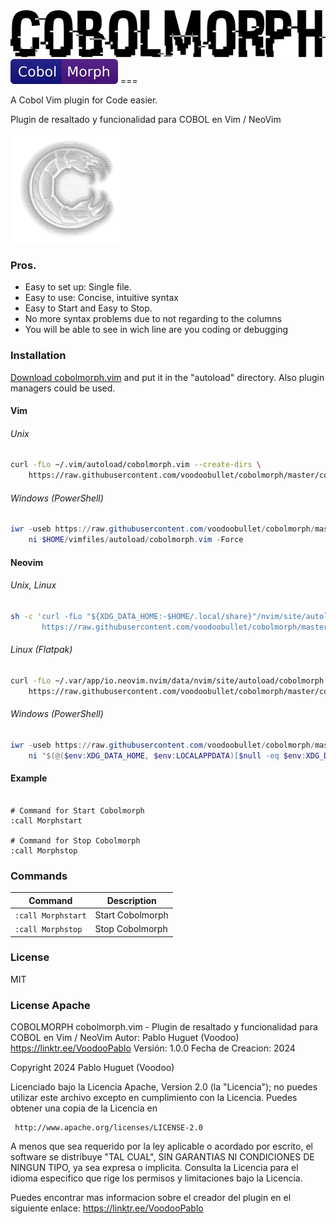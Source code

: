 <img src="https://raw.githubusercontent.com/voodoobullet/cobolmorph/master/cobol1.png" height="75" alt="cobolmorph">

<img src="https://raw.githubusercontent.com/voodoobullet/cobolmorph/master/cobol3.svg" height="" alt="cobolmorph">
===

A Cobol Vim plugin for Code easier.

Plugin de resaltado y funcionalidad para COBOL en Vim / NeoVim


<img src="https://raw.githubusercontent.com/voodoobullet/cobolmorph/master/cobol2.png" height="175" alt="cobolmorph">

### Pros.

- Easy to set up: Single file. 
- Easy to use: Concise, intuitive syntax
- Easy to Start and Easy to Stop.
- No more syntax problems due to not regarding to the columns
- You will be able to see in wich line are you coding or debugging


### Installation

[Download cobolmorph.vim](https://raw.githubusercontent.com/voodoobullet/cobolmorph/master/cobolmorph.vim)
and put it in the "autoload" directory.
Also plugin managers could be used.

#### Vim

###### Unix

```sh
curl -fLo ~/.vim/autoload/cobolmorph.vim --create-dirs \
    https://raw.githubusercontent.com/voodoobullet/cobolmorph/master/cobolmorph.vim
```


###### Windows (PowerShell)

```powershell
iwr -useb https://raw.githubusercontent.com/voodoobullet/cobolmorph/master/cobolmorph.vim |`
    ni $HOME/vimfiles/autoload/cobolmorph.vim -Force
```

#### Neovim

###### Unix, Linux

```sh
sh -c 'curl -fLo "${XDG_DATA_HOME:-$HOME/.local/share}"/nvim/site/autoload/cobolmorph.vim --create-dirs \
       https://raw.githubusercontent.com/voodoobullet/cobolmorph/master/cobolmorph.vim'
```

###### Linux (Flatpak)

```sh
curl -fLo ~/.var/app/io.neovim.nvim/data/nvim/site/autoload/cobolmorph.vim --create-dirs \
    https://raw.githubusercontent.com/voodoobullet/cobolmorph/master/cobolmorph.vim
```

###### Windows (PowerShell)

```powershell
iwr -useb https://raw.githubusercontent.com/voodoobullet/cobolmorph/master/cobolmorph.vim |`
    ni "$(@($env:XDG_DATA_HOME, $env:LOCALAPPDATA)[$null -eq $env:XDG_DATA_HOME])/nvim-data/site/autoload/cobolmorph.vim" -Force
```


#### Example

```vim

# Command for Start Cobolmorph 
:call Morphstart

# Command for Stop Cobolmorph 
:call Morphstop
```

### Commands

| Command                             | Description                                                        |
| ----------------------------------- | ------------------------------------------------------------------ |
| `:call Morphstart`                  | Start Cobolmorph                                                   |
| `:call Morphstop`                   | Stop  Cobolmorph                                                   |

### License

MIT

### License Apache

 COBOLMORPH
 cobolmorph.vim - Plugin de resaltado y funcionalidad para COBOL en Vim / NeoVim
 Autor: Pablo Huguet (Voodoo) https://linktr.ee/VoodooPablo
 Versión: 1.0.0
 Fecha de Creacion: 2024


 Copyright 2024 Pablo Huguet (Voodoo)

 Licenciado bajo la Licencia Apache, Version 2.0 (la "Licencia");
 no puedes utilizar este archivo excepto en cumplimiento con la Licencia.
 Puedes obtener una copia de la Licencia en

     http://www.apache.org/licenses/LICENSE-2.0

 A menos que sea requerido por la ley aplicable o acordado por escrito, el software
 se distribuye "TAL CUAL", SIN GARANTIAS NI CONDICIONES DE NINGUN TIPO,
 ya sea expresa o implicita. Consulta la Licencia para el idioma especifico que rige
 los permisos y limitaciones bajo la Licencia.

 Puedes encontrar mas informacion sobre el creador del plugin en el siguiente enlace:
 https://linktr.ee/VoodooPablo